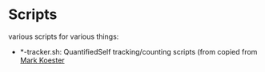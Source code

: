 # Scripts

various scripts for various things:

* *-tracker.sh: QuantifiedSelf tracking/counting scripts (from copied from [Mark Koester](https://github.com/markwk)
